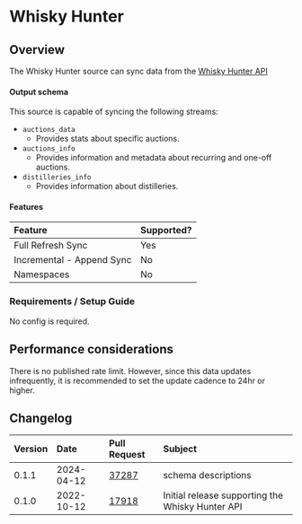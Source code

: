 # Whisky Hunter

## Overview

The Whisky Hunter source can sync data from the [Whisky Hunter API](https://whiskyhunter.net/api/)

#### Output schema

This source is capable of syncing the following streams:
* `auctions_data`
    * Provides stats about specific auctions.
* `auctions_info`
    * Provides information and metadata about recurring and one-off auctions.
* `distilleries_info`
    * Provides information about distilleries.

#### Features

| Feature | Supported? |
| :--- | :--- |
| Full Refresh Sync | Yes |
| Incremental - Append Sync | No |
| Namespaces | No |

### Requirements / Setup Guide

No config is required.

## Performance considerations

There is no published rate limit. However, since this data updates infrequently, it is recommended to set the update cadence to 24hr or higher.

## Changelog

| Version | Date | Pull Request | Subject |
| :--- | :--- | :--- | :--- |
| 0.1.1 | 2024-04-12 | [37287](https://github.com/airbytehq/airbyte/pull/37287) | schema descriptions |
| 0.1.0 | 2022-10-12 | [17918](https://github.com/airbytehq/airbyte/pull/17918) | Initial release supporting the Whisky Hunter API |
